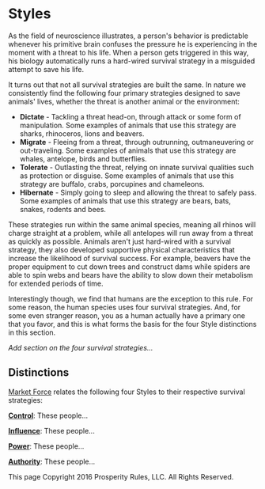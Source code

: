 # Styles
As the field of neuroscience illustrates, a person's behavior is predictable whenever his primitive brain confuses the pressure he is experiencing in the moment with a threat to his life. When a person gets triggered in this way, his biology automatically runs a hard-wired survival strategy in a misguided attempt to save his life.

It turns out that not all survival strategies are built the same. In nature we consistently find the following four primary strategies designed to save animals' lives, whether the threat is another animal or the environment:
* **Dictate** - Tackling a threat head-on, through attack or some form of manipulation. Some examples of animals that use this strategy are sharks, rhinoceros, lions and beavers.
* **Migrate** - Fleeing from a threat, through outrunning, outmaneuvering or out-traveling. Some examples of animals that use this strategy are whales, antelope, birds and butterflies.
* **Tolerate** - Outlasting the threat, relying on innate survival qualities such as protection or disguise. Some examples of animals that use this strategy are buffalo, crabs, porcupines and chameleons.
* **Hibernate** - Simply going to sleep and allowing the threat to safely pass. Some examples of animals that use this strategy are bears, bats, snakes, rodents and bees.

These strategies run within the same animal species, meaning all rhinos will charge straight at a problem, while all antelopes will run away from a threat as quickly as possible. Animals aren't just hard-wired with a survival strategy, they also developed supportive physical characteristics that increase the likelihood of survival success. For example, beavers have the proper equipment to cut down trees and construct dams while spiders are able to spin webs and bears have the ability to slow down their metabolism for extended periods of time.

Interestingly though, we find that humans are the exception to this rule. For some reason, the human species uses four survival strategies. And, for some even stranger reason, you as a human actually have a primary one that you favor, and this is what forms the basis for the four Style distinctions in this section.

*Add section on the four survival strategies...*




## Distinctions
[Market Force](www.marketforceglobal.com) relates the following four Styles to their respective survival strategies:

**[Control](control.md)**: These people...

**[Influence](influence.md)**: These people...

**[Power](power.md)**: These people...

**[Authority](authority.md)**: These people...

This page Copyright 2016 Prosperity Rules, LLC. All Rights Reserved.
